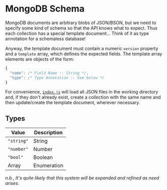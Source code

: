 # MongoDB Schema

MongoDB documents are arbitrary blobs of JSON/BSON, but we need to
specify some kind of schema so that the API knows what to expect. Thus
each collection has a special template document... Think of it as type
annotation for a schemaless database!

Anyway, the template document must contain a numeric `version` property
and a `template` array, which defines the expected fields. The template
array elements are objects of the form:

```js
{
  "name": /* Field Name :: String */,
  "type": /* Type Annotation :: See below */
}
```

For convenience, [`index.js`](index.js) will load all JSON files in the
working directory and, if they don't already exist, create a collection
with the same name and then update/create the template document,
wherever necessary.

## Types

Value      | Description
-----------|-------------
`"string"` | String
`"number"` | Number
`"bool"`   | Boolean
Array      | Enumeration

*n.b., It's quite likely that this system will be expanded and refined
as need arises.*
